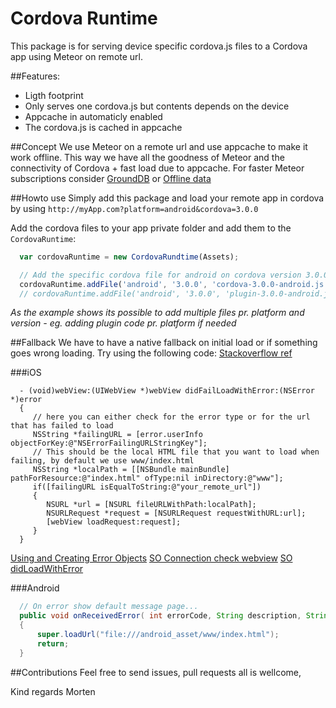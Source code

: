 Cordova Runtime
==============

This package is for serving device specific cordova.js files to a Cordova app using Meteor on remote url.

##Features:
* Ligth footprint
* Only serves one cordova.js but contents depends on the device
* Appcache in automaticly enabled
* The cordova.js is cached in appcache

##Concept
We use Meteor on a remote url and use appcache to make it work offline. This way we have all the goodness of Meteor and the connectivity of Cordova + fast load due to appcache.
For faster Meteor subscriptions consider [GroundDB](https://github.com/GroundMeteor/Meteor-GroundDB) or [Offline data](https://github.com/awwx/meteor-offline-data)

##Howto use
Simply add this package and load your remote app in cordova by using `http://myApp.com?platform=android&cordova=3.0.0`

Add the cordova files to your app private folder and add them to the `CordovaRuntime`:

```js
  var cordovaRuntime = new CordovaRundtime(Assets);

  // Add the specific cordova file for android on cordova version 3.0.0
  cordovaRuntime.addFile('android', '3.0.0', 'cordova-3.0.0-android.js');
  // cordovaRuntime.addFile('android', '3.0.0', 'plugin-3.0.0-android.js');

```
*As the example shows its possible to add multiple files pr. platform and version - eg. adding plugin code pr. platform if needed*

##Fallback
We have to have a native fallback on initial load or if something goes wrong loading. Try using the following code:
[Stackoverflow ref](http://stackoverflow.com/questions/17294338/phonegap-cordova-ios-load-remote-url-how-to-fallback-to-local-index-html-on-er)

###iOS
```
  - (void)webView:(UIWebView *)webView didFailLoadWithError:(NSError *)error
  {
     // here you can either check for the error type or for the url that has failed to load
     NSString *failingURL = [error.userInfo objectForKey:@"NSErrorFailingURLStringKey"];
     // This should be the local HTML file that you want to load when failing, by default we use www/index.html
     NSString *localPath = [[NSBundle mainBundle] pathForResource:@"index.html" ofType:nil inDirectory:@"www"];
     if([failingURL isEqualToString:@"your_remote_url"])
     {
        NSURL *url = [NSURL fileURLWithPath:localPath];
        NSURLRequest *request = [NSURLRequest requestWithURL:url];
        [webView loadRequest:request];
     }
  }
```
[Using and Creating Error Objects](https://developer.apple.com/library/Mac/documentation/Cocoa/Conceptual/ErrorHandlingCocoa/CreateCustomizeNSError/CreateCustomizeNSError.html)
[SO Connection check webview](http://stackoverflow.com/questions/8493082/simple-alert-view-for-connection-check-in-a-web-view)
[SO didLoadWithError](http://stackoverflow.com/questions/7028383/didfailloadwitherror-is-called-with-uiwebview-even-though-page-later-loads)

###Android
```java
  // On error show default message page...
  public void onReceivedError( int errorCode, String description, String failingUrl)
  {
      super.loadUrl("file:///android_asset/www/index.html");
      return;
  }
```

##Contributions
Feel free to send issues, pull requests all is wellcome,

Kind regards Morten